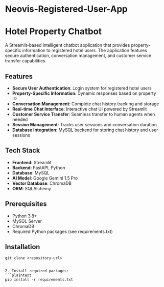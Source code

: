 # Neovis-Registered-User-App
# Hotel Property Chatbot

A Streamlit-based intelligent chatbot application that provides property-specific information to registered hotel users. The application features secure authentication, conversation management, and customer service transfer capabilities.

## Features

- **Secure User Authentication**: Login system for registered hotel users
- **Property-Specific Information**: Dynamic responses based on property ID
- **Conversation Management**: Complete chat history tracking and storage
- **Real-time Chat Interface**: Interactive chat UI powered by Streamlit
- **Customer Service Transfer**: Seamless transfer to human agents when needed
- **Session Management**: Tracks user sessions and conversation duration
- **Database Integration**: MySQL backend for storing chat history and user sessions

## Tech Stack

- **Frontend**: Streamlit
- **Backend**: FastAPI, Python
- **Database**: MySQL
- **AI Model**: Google Gemini 1.5 Pro
- **Vector Database**: ChromaDB
- **ORM**: SQLAlchemy

## Prerequisites

- Python 3.8+
- MySQL Server
- ChromaDB
- Required Python packages (see requirements.txt)

## Installation
```plaintext
git clone <repository-url>


2. Install required packages:
```plaintext
pip install -r requirements.txt


